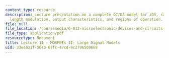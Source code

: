 ```yaml
---
content_type: resource
description: Lecture presentation on a complete GC/DA model for iDS, saturation, channel
  length modulation, output characteristics, and regions of operation.
file: null
file_location: /coursemedia/6-012-microelectronic-devices-and-circuits-fall-2009/33eea31f564b67fc47cd9c2796500669_MIT6_012F09_lec11.pdf
file_type: application/pdf
resourcetype: Document
title: Lecture 11 - MOSFETs II; Large Signal Models
uid: 33eea31f-564b-67fc-47cd-9c2796500669
---
```

